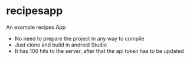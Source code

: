 # recipesapp
An example recipes App
- No need to prepare the project in any way to compile
- Just clone and build in android Studio
- It has 100 hits to the server, after that the api token has to be updated